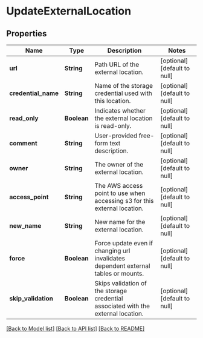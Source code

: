 # UpdateExternalLocation
## Properties

| Name | Type | Description | Notes |
|------------ | ------------- | ------------- | -------------|
| **url** | **String** | Path URL of the external location. | [optional] [default to null] |
| **credential\_name** | **String** | Name of the storage credential used with this location. | [optional] [default to null] |
| **read\_only** | **Boolean** | Indicates whether the external location is read-only. | [optional] [default to null] |
| **comment** | **String** | User-provided free-form text description. | [optional] [default to null] |
| **owner** | **String** | The owner of the external location. | [optional] [default to null] |
| **access\_point** | **String** | The AWS access point to use when accessing s3 for this external location. | [optional] [default to null] |
| **new\_name** | **String** | New name for the external location. | [optional] [default to null] |
| **force** | **Boolean** | Force update even if changing url invalidates dependent external tables or mounts. | [optional] [default to null] |
| **skip\_validation** | **Boolean** | Skips validation of the storage credential associated with the external location. | [optional] [default to null] |

[[Back to Model list]](../README.md#documentation-for-models) [[Back to API list]](../README.md#documentation-for-api-endpoints) [[Back to README]](../README.md)

